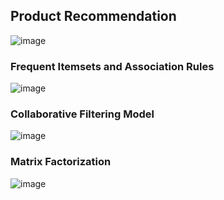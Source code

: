 ## Product Recommendation

![image](https://user-images.githubusercontent.com/78214709/122434527-611f2180-cfc1-11eb-9338-949d3c0ef12f.png)


### Frequent Itemsets and Association Rules

![image](https://user-images.githubusercontent.com/78214709/122435152-f4585700-cfc1-11eb-8330-b74b5ecfdb57.png)


### Collaborative Filtering Model

![image](https://user-images.githubusercontent.com/78214709/122435470-3aadb600-cfc2-11eb-8a96-ecbbd28c18bc.png)


### Matrix Factorization

![image](https://user-images.githubusercontent.com/78214709/122435838-8b251380-cfc2-11eb-8c22-f8a65816b30b.png)




